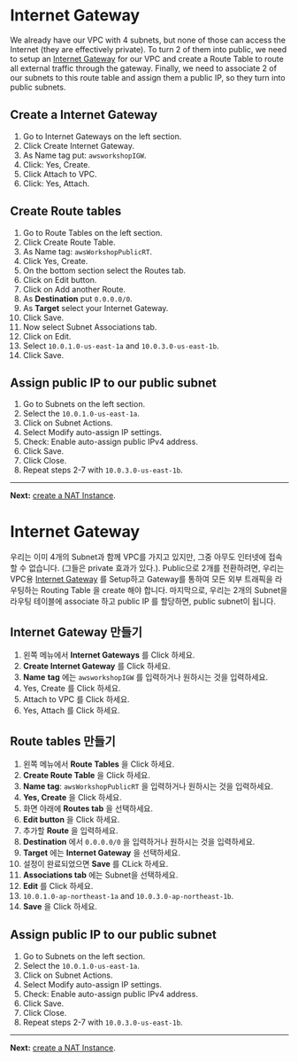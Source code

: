 # Internet Gateway

We already have our VPC with 4 subnets, but none of those can access the Internet (they are effectively private). To turn 2 of them into public, we need to setup an [Internet Gateway](http://docs.aws.amazon.com/AmazonVPC/latest/UserGuide/VPC_Internet_Gateway.html) for our VPC and create a Route Table to route all external traffic through the gateway.
Finally, we need to associate 2 of our subnets to this route table and assign them a public IP, so they turn into public subnets.

## Create a Internet Gateway
1. Go to Internet Gateways on the left section.
2. Click Create Internet Gateway.
3. As Name tag put: `awsworkshopIGW`.
4. Click: Yes, Create.
5. Click Attach to VPC.
6. Click: Yes, Attach.

## Create Route tables
1. Go to Route Tables on the left section.
2. Click Create Route Table.
3. As Name tag: `awsWorkshopPublicRT`.
4. Click Yes, Create.
5. On the bottom section select the Routes tab.
6. Click on Edit button.
7. Click on Add another Route.
8. As **Destination** put `0.0.0.0/0`.
9. As **Target** select your Internet Gateway.
10. Click Save.
11. Now select Subnet Associations tab.
12. Click on Edit.
13. Select `10.0.1.0-us-east-1a` and `10.0.3.0-us-east-1b`.
14. Click Save.

## Assign public IP to our public subnet
1. Go to Subnets on the left section.
2. Select the `10.0.1.0-us-east-1a`.
3. Click on Subnet Actions.
4. Select Modify auto-assign IP settings.
5. Check: Enable auto-assign public IPv4 address.
6. Click Save.
7. Click Close.
8. Repeat steps 2-7 with `10.0.3.0-us-east-1b`.

---
**Next:** [create a NAT Instance](/workshop/vpc-subnets-bastion/03-nat-instance.md).

# Internet Gateway

우리는 이미 4개의 Subnet과 함께 VPC를 가지고 있지만, 그중 아무도 인터넷에 접속할 수 없습니다. (그들은 private 효과가 있다.). Public으로 2개를 전환하려면, 우리는 VPC용 [Internet Gateway](http://docs.aws.amazon.com/AmazonVPC/latest/UserGuide/VPC_Internet_Gateway.html) 를 Setup하고 Gateway를 통하여 모든 외부 트래픽을 라우팅하는 Routing Table 을 create 해야 합니다. 마지막으로, 우리는 2개의 Subnet을 라우팅 테이블에 associate 하고 public IP 를 할당하면, public subnet이 됩니다.

## Internet Gateway 만들기
1. 왼쪽 메뉴에서 **Internet Gateways** 를 Click 하세요.
2. **Create Internet Gateway** 를 Click 하세요.
3. **Name** **tag** 에는 `awsworkshopIGW` 를 입력하거나 원하시는 것을 입력하세요.
4. Yes, Create 를 Click 하세요.
5. Attach to VPC 를 Click 하세요.
6. Yes, Attach 를 Click 하세요.

## Route tables 만들기
1. 왼쪽 메뉴에서 **Route Tables** 을 Click 하세요.
2. **Create Route Table** 을 Click 하세요.
3. **Name tag**: `awsWorkshopPublicRT` 을 입력하거나 원하시는 것을 입력하세요.
4. **Yes, Create** 을 Click 하세요.
5. 화면 아래에 **Routes tab** 을 선택하세요.
6. **Edit button** 을 Click 하세요.
7. 추가할 **Route** 을 입력하세요.
8. **Destination** 에서 `0.0.0.0/0` 을 입력하거나 원하시는 것을 입력하세요.
9. **Target** 에는 **Internet Gateway** 을 선택하세요.
10. 설정이 완료되었으면 **Save** 를 CLick 하세요.
11. **Associations tab** 에는 Subnet을 선택하세요.
12. **Edit** 를 Click 하세요.
13. `10.0.1.0-ap-northeast-1a` and `10.0.3.0-ap-northeast-1b`.
14. **Save** 을 Click 하세요.

## Assign public IP to our public subnet
1. Go to Subnets on the left section.
2. Select the `10.0.1.0-us-east-1a`.
3. Click on Subnet Actions.
4. Select Modify auto-assign IP settings.
5. Check: Enable auto-assign public IPv4 address.
6. Click Save.
7. Click Close.
8. Repeat steps 2-7 with `10.0.3.0-us-east-1b`.

---
**Next:** [create a NAT Instance](/workshop/vpc-subnets-bastion/03-nat-instance.md).